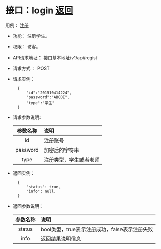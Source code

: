 <!-- markdownlint-disable MD033-->
<!-- 禁止MD033类型的警告 https://www.npmjs.com/package/markdownlint -->

# 接口：login  [返回](../../README.md)
用例： [注册](../cases/regist.md)

- 功能：
    注册学生。
    
- 权限：
    访客。    
    
- API请求地址： 
    接口基本地址/v1/api/regist

- 请求方式 ：
    POST

- 请求实例：

        {
            "id":"201510414224",
            "password":"ABCDE",
            "type":"学生"
        }
        
- 请求参数说明:        

  |参数名称|说明|
  |:---------:|:--------------------------------------------------------|      
  |id|注册账号|
  |password|加密后的字符串| 
  |type|注册类型，学生或者老师|
  
- 返回实例：

        { 
            "status": true,
            "info": null,    
        }
 
- 返回参数说明：    
 
  |参数名称|说明|
  |:---------:|:--------------------------------------------------------|      
  |status|bool类型，true表示注册成功，false表示注册失败|
  |info|返回结果说明信息|

